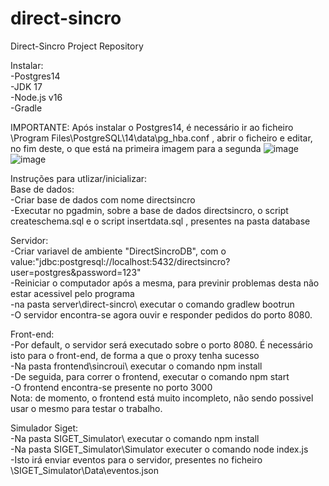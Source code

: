 # direct-sincro
Direct-Sincro Project Repository

Instalar:    
-Postgres14    
-JDK 17    
-Node.js v16     
-Gradle    

IMPORTANTE:
Após instalar o Postgres14, é necessário ir ao ficheiro \Program Files\PostgreSQL\14\data\pg_hba.conf , abrir o ficheiro e editar, no fim deste, o que está na primeira imagem para a segunda
![image](https://user-images.githubusercontent.com/61508378/171878847-40b27ed5-6238-415c-941c-71ef04050d95.png)
![image](https://user-images.githubusercontent.com/61508378/171878890-e7e66fd0-d5fb-4ec8-8f0d-739ee5ba039c.png)

Instruções para utlizar/inicializar:    
Base de dados:    
-Criar base de dados com nome directsincro    
-Executar no pgadmin, sobre a base de dados directsincro, o script createschema.sql e o script insertdata.sql , presentes na pasta database    

Servidor:     
-Criar variavel de ambiente "DirectSincroDB", com o value:"jdbc:postgresql://localhost:5432/directsincro?user=postgres&password=123"     
-Reiniciar o computador após a mesma, para previnir problemas desta não estar acessivel pelo programa     
-na pasta server\direct-sincro\ executar o comando gradlew bootrun     
-O servidor encontra-se agora ouvir e responder pedidos do porto 8080.     

Front-end:     
-Por default, o servidor será executado sobre o porto 8080. É necessário isto para o front-end, de forma a que o proxy tenha sucesso     
-Na pasta frontend\sincroui\ executar o comando npm install     
-De seguida, para correr o frontend, executar o comando npm start     
-O frontend encontra-se presente no porto 3000     
Nota: de momento, o frontend está muito incompleto, não sendo possivel usar o mesmo para testar o trabalho.     

Simulador Siget:     
-Na pasta SIGET_Simulator\ executar o comando npm install     
-Na pasta SIGET_Simulator\Simulator executer o comando node index.js     
-Isto irá enviar eventos para o servidor, presentes no ficheiro \SIGET_Simulator\Data\eventos.json
